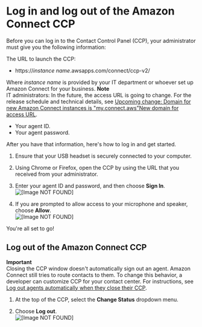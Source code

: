 # Log in and log out of the Amazon Connect CCP<a name="ccp-login"></a>

Before you can log in to the Contact Control Panel \(CCP\), your administrator must give you the following information: 

The URL to launch the CCP:
+ https://*instance name*\.awsapps\.com/connect/ccp\-v2/

Where *instance name* is provided by your IT department or whoever set up Amazon Connect for your business\.
**Note**  
IT administrators: In the future, the access URL is going to change\. For the release schedule and technical details, see [Upcoming change: Domain for new Amazon Connect instances is "my\.connect\.aws"New domain for access URL](amazon-connect-release-notes.md#new-domain)\. 
+ Your agent ID\.
+ Your agent password\.

After you have that information, here's how to log in and get started\.

1. Ensure that your USB headset is securely connected to your computer\.

1. Using Chrome or Firefox, open the CCP by using the URL that you received from your administrator\.

1. Enter your agent ID and password, and then choose **Sign In**\.  
![\[Image NOT FOUND\]](http://docs.aws.amazon.com/connect/latest/adminguide/images/ccp-login.png)

1. If you are prompted to allow access to your microphone and speaker, choose **Allow**\.   
![\[Image NOT FOUND\]](http://docs.aws.amazon.com/connect/latest/adminguide/images/ccp-allow-microphone.png)

You're all set to go\!

## Log out of the Amazon Connect CCP<a name="w128aac61c31c13"></a>

**Important**  
Closing the CCP window doesn't automatically sign out an agent\. Amazon Connect still tries to route contacts to them\. To change this behavior, a developer can customize CCP for your contact center\. For instructions, see [Log out agents automatically when they close their CCP](automatic-logout.md)\. 

1. At the top of the CCP, select the **Change Status** dropdown menu\. 

1. Choose **Log out**\.  
![\[Image NOT FOUND\]](http://docs.aws.amazon.com/connect/latest/adminguide/images/ccp-logout.png)